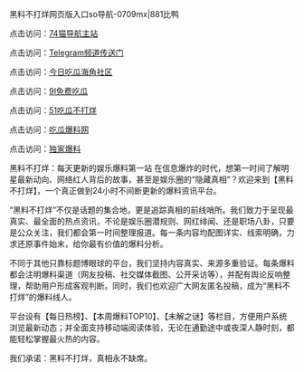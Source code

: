 黑料不打烊网页版入口so导航-0709mx|881比鸭

点击访问：<a href="https://74mao.com/">74猫导航主站</a>

点击访问：<a href="https://74mao.com/">Telegram频道传送门</a>

点击访问：<a href="https://heiliaox6jgh3.pages.dev">今日吃瓜海角社区</a>

点击访问：<a href="https://heiliaokof3cy.pages.dev">9I免费吃瓜</a>

点击访问：<a href="https://heiliaotlyq53.pages.dev">51吃瓜不打烊</a>

点击访问：<a href="https://heiliao3gvg9x.pages.dev">吃瓜爆料网</a>

点击访问：<a href="https://heiliaoxfe5rb.pages.dev">独家爆料</a>

黑料不打烊：每天更新的娱乐爆料第一站
在信息爆炸的时代，想第一时间了解明星最新动向、网络红人背后的故事，甚至是娱乐圈的“隐藏真相”？欢迎来到【黑料不打烊】，一个真正做到24小时不间断更新的爆料资讯平台。

“黑料不打烊”不仅是话题的集合地，更是追踪真相的前线哨所。我们致力于呈现最真实、最全面的热点资讯，不论是娱乐圈潜规则、网红绯闻、还是职场八卦，只要是公众关注，我们都会第一时间整理报道。每一条内容均配图详实、线索明确，力求还原事件始末，给你最有价值的爆料分析。

不同于其他只靠标题博眼球的平台，我们坚持内容真实、来源多重验证。每条爆料都会注明爆料渠道（网友投稿、社交媒体截图、公开采访等），并配有舆论反响整理，帮助用户形成客观判断。同时，我们也欢迎广大网友匿名投稿，成为“黑料不打烊”的爆料线人。

平台设有【每日热榜】、【本周爆料TOP10】、【未解之谜】等栏目，方便用户系统浏览最新动态；并全面支持移动端阅读体验，无论在通勤途中或夜深人静时刻，都能轻松掌握最火热的内容。

我们承诺：黑料不打烊，真相永不缺席。
